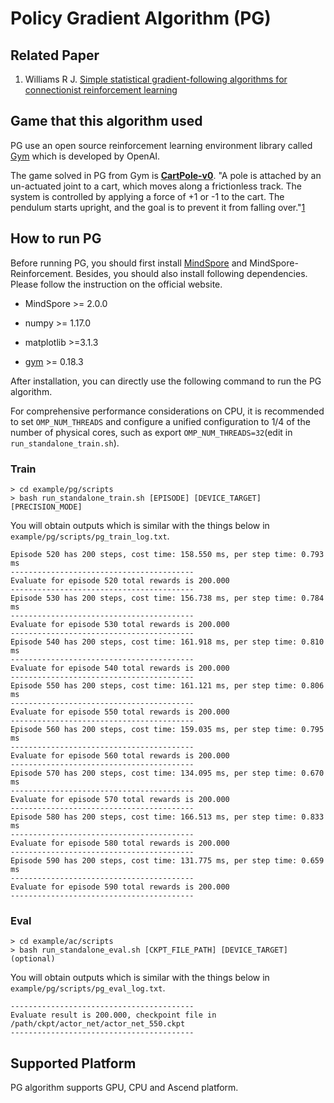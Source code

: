 # Policy Gradient Algorithm (PG)

## Related Paper

1. Williams R J. [Simple statistical gradient-following algorithms for connectionist reinforcement learning](https://link.springer.com/content/pdf/10.1007/BF00992696.pdf)

## Game that this algorithm used

PG use  an open source reinforcement learning environment library called  [Gym](https://github.com/openai/gym) which is developed by OpenAI.

The game solved in PG from Gym is [**CartPole-v0**](https://www.gymlibrary.dev/environments/classic_control/cart_pole/). "A pole is attached by an un-actuated joint to a cart, which moves along a frictionless track. The system is controlled by applying a force of +1 or -1 to the cart. The pendulum starts upright, and the goal is to prevent it from falling over."[1](https://www.gymlibrary.dev/environments/classic_control/cart_pole/)

## How to run PG

Before running PG, you should first install [MindSpore](https://www.mindspore.cn/install) and MindSpore-Reinforcement. Besides, you should also install following dependencies. Please follow the instruction on the official website.

- MindSpore >= 2.0.0

- numpy >= 1.17.0
- matplotlib >=3.1.3
- [gym](https://github.com/openai/gym) >= 0.18.3

After installation, you can directly use the following command to run the PG algorithm.

For comprehensive performance considerations on CPU, it is recommended to set `OMP_NUM_THREADS` and configure a unified configuration to 1/4 of the number of physical cores, such as export `OMP_NUM_THREADS=32`(edit in `run_standalone_train.sh`).

### Train

```shell
> cd example/pg/scripts
> bash run_standalone_train.sh [EPISODE] [DEVICE_TARGET] [PRECISION_MODE]
```

You will obtain outputs which is similar with the things below in `example/pg/scripts/pg_train_log.txt`.

```shell
Episode 520 has 200 steps, cost time: 158.550 ms, per step time: 0.793 ms
-----------------------------------------
Evaluate for episode 520 total rewards is 200.000
-----------------------------------------
Episode 530 has 200 steps, cost time: 156.738 ms, per step time: 0.784 ms
-----------------------------------------
Evaluate for episode 530 total rewards is 200.000
-----------------------------------------
Episode 540 has 200 steps, cost time: 161.918 ms, per step time: 0.810 ms
-----------------------------------------
Evaluate for episode 540 total rewards is 200.000
-----------------------------------------
Episode 550 has 200 steps, cost time: 161.121 ms, per step time: 0.806 ms
-----------------------------------------
Evaluate for episode 550 total rewards is 200.000
-----------------------------------------
Episode 560 has 200 steps, cost time: 159.035 ms, per step time: 0.795 ms
-----------------------------------------
Evaluate for episode 560 total rewards is 200.000
-----------------------------------------
Episode 570 has 200 steps, cost time: 134.095 ms, per step time: 0.670 ms
-----------------------------------------
Evaluate for episode 570 total rewards is 200.000
-----------------------------------------
Episode 580 has 200 steps, cost time: 166.513 ms, per step time: 0.833 ms
-----------------------------------------
Evaluate for episode 580 total rewards is 200.000
-----------------------------------------
Episode 590 has 200 steps, cost time: 131.775 ms, per step time: 0.659 ms
-----------------------------------------
Evaluate for episode 590 total rewards is 200.000
-----------------------------------------
```

### Eval

```shell
> cd example/ac/scripts
> bash run_standalone_eval.sh [CKPT_FILE_PATH] [DEVICE_TARGET](optional)
```

You will obtain outputs which is similar with the things below in `example/pg/scripts/pg_eval_log.txt`.

```shell
-----------------------------------------
Evaluate result is 200.000, checkpoint file in /path/ckpt/actor_net/actor_net_550.ckpt
-----------------------------------------
```

## Supported Platform

PG algorithm supports GPU, CPU and Ascend platform.
